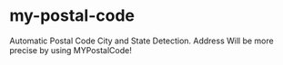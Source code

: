 # my-postal-code
Automatic Postal Code City and State Detection. Address Will be more precise by using MYPostalCode!
